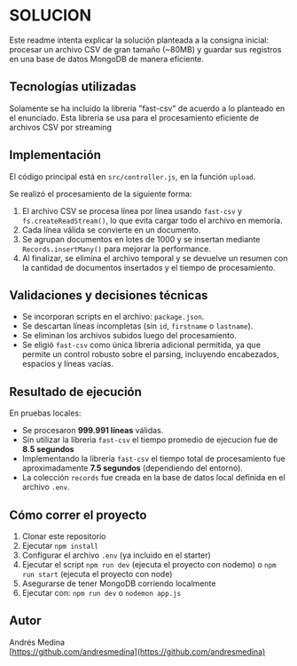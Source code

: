 # SOLUCION

Este readme intenta explicar la solución planteada a la consigna inicial: procesar un archivo CSV de gran tamaño (~80MB) y guardar sus registros en una base de datos MongoDB de manera eficiente.

## Tecnologías utilizadas

Solamente se ha incluido la libreria "fast-csv" de acuerdo a lo planteado en el enunciado. Esta librería se usa para el procesamiento eficiente de archivos CSV por streaming

## Implementación

El código principal está en `src/controller.js`, en la función `upload`.

Se realizó el procesamiento de la siguiente forma:

1. El archivo CSV se procesa línea por línea usando `fast-csv` y `fs.createReadStream()`, lo que evita cargar todo el archivo en memoria.
2. Cada línea válida se convierte en un documento.
3. Se agrupan documentos en lotes de 1000 y se insertan mediante `Records.insertMany()` para mejorar la performance.
4. Al finalizar, se elimina el archivo temporal y se devuelve un resumen con la cantidad de documentos insertados y el tiempo de procesamiento.

## Validaciones y decisiones técnicas

- Se incorporan scripts en el archivo: `package.json`.
- Se descartan líneas incompletas (sin `id`, `firstname` o `lastname`).
- Se eliminan los archivos subidos luego del procesamiento.
- Se eligió `fast-csv` como única librería adicional permitida, ya que permite un control robusto sobre el parsing, incluyendo encabezados, espacios y líneas vacías.

## Resultado de ejecución

En pruebas locales:

- Se procesaron **999.991 líneas** válidas.
- Sin utilizar la libreria `fast-csv` el tiempo promedio de ejecucion fue de **8.5 segundos**
- Implementando la libreria `fast-csv` el tiempo total de procesamiento fue aproximadamente **7.5 segundos** (dependiendo del entorno).
- La colección `records` fue creada en la base de datos local definida en el archivo `.env`.

## Cómo correr el proyecto

1. Clonar este repositorio
2. Ejecutar `npm install`
3. Configurar el archivo `.env` (ya incluido en el starter)
4. Ejecutar el script `npm run dev` (ejecuta el proyecto con nodemo) o `npm run start` (ejecuta el proyecto con node)
5. Asegurarse de tener MongoDB corriendo localmente
6. Ejecutar con: `npm run dev` o `nodemon app.js`

## Autor

Andrés Medina  
[https://github.com/andresmedina](https://github.com/andresmedina)
